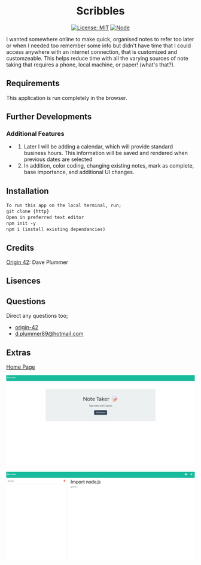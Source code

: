 <div align="center">

# Scribbles

</div>


<div align="center">

[![License: MIT](https://img.shields.io/github/license/adonisjs/adonis-framework?style=for-the-badge)](https://opensource.org/licenses/MIT) [![Node](https://badges.aleen42.com/src/node.svg)](https://nodejs.org/en/)

</div>



I wanted somewhere online to make quick, organised notes to refer too later or when I needed too remember some info but didn't have time that I could access anywhere with an internet connection, that is customized and customzeable. This helps reduce time with all the varying sources of note taking that requires a phone, local machine, or paper! (what's that?).

## Requirements

This application is run completely in the browser.

## Further Developments

### Additional Features

- 1. Later I will be adding a calendar, which will provide standard business hours. This information will be saved and rendered when previous dates are selected

- 2. In addition, color coding, changing existing notes, mark as complete, base importance, and additional UI changes.

## Installation

```
To run this app on the local terminal, run;
git clone {http}
Open in preferred text editor
npm init -y
npm i (install existing dependancies)
```

## Credits

[Origin 42](https://github.com/origin-42): Dave Plummer

## Lisences

## Questions

Direct any questions too;

- [origin-42](https://github.com/origin-42)
- d.plummer89@hotmail.com

## Extras

[Home Page](https://git.heroku.com/scribbles-the--note-taker.git)

![snippet](./images/home_screen.jpg)

![snippet](./images/notes_page.jpg)

